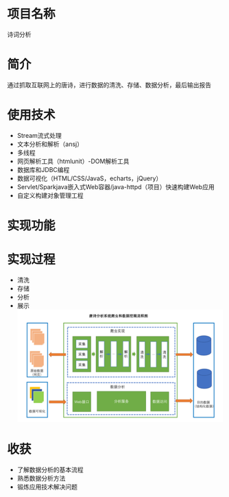 # 项目名称
诗词分析
# 简介
通过抓取互联网上的唐诗，进行数据的清洗、存储、数据分析，最后输出报告
# 使用技术
- Stream流式处理
- 文本分析和解析（ansj）
- 多线程
- 网页解析工具（htmlunit）-DOM解析工具
- 数据库和JDBC编程
- 数据可视化（HTML/CSS/JavaS，echarts，jQuery）
- Servlet/Sparkjava嵌入式Web容器/java-httpd（项目）快速构建Web应用
- 自定义构建对象管理工程
# 实现功能
# 实现过程
- 清洗
- 存储
- 分析
- 展示
![](image/design.png)
# 收获
- 了解数据分析的基本流程
- 熟悉数据分析方法
- 锻炼应用技术解决问题